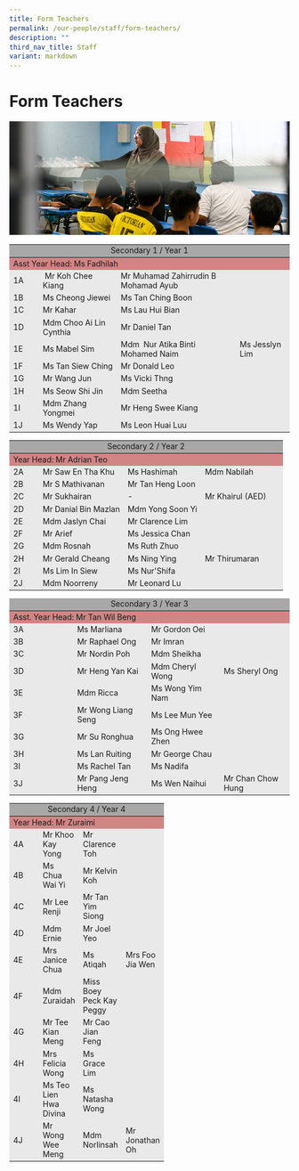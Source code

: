 ```yaml
---
title: Form Teachers
permalink: /our-people/staff/form-teachers/
description: ""
third_nav_title: Staff
variant: markdown
---
```

# **Form Teachers**

![](/images/form-teachers-1.jpg)


<table style="border-collapse:collapse;border-spacing:0" class="tg">
	  <tbody><tr>
	    <td bgcolor="#A8A8A8" align="center" colspan="4">Secondary 1 / Year 1</td>
      </tr>
	  </tbody><thead></thead><tbody><tr>
	  <td bgcolor="#D18585" colspan="4">Asst Year    Head: Ms Fadhilah</td>
	  </tr>
	  <tr>
	    <td bgcolor="#E9E9E9" width="39">1A</td>
	    <td bgcolor="#E9E9E9">&nbsp;Mr Koh Chee Kiang&nbsp;</td>
	    <td bgcolor="#E9E9E9">Mr Muhamad    Zahirrudin B Mohamad Ayub</td>
	    <td bgcolor="#E9E9E9">&nbsp;</td>
      </tr>
	  <tr>
	    <td bgcolor="#E9E9E9">1B</td>
	    <td bgcolor="#E9E9E9">Ms Cheong Jiewei</td>
	    <td bgcolor="#E9E9E9">Ms Tan Ching Boon</td>
	    <td bgcolor="#E9E9E9">&nbsp;</td>
      </tr>
	  <tr>
	    <td bgcolor="#E9E9E9">1C</td>
	    <td bgcolor="#E9E9E9">Mr Kahar</td>
	    <td bgcolor="#E9E9E9">Ms Lau Hui Bian</td>
	    <td bgcolor="#E9E9E9">&nbsp;</td>
      </tr>
	  <tr>
	    <td bgcolor="#E9E9E9">1D</td>
	    <td bgcolor="#E9E9E9">Mdm Choo Ai Lin    Cynthia</td>
	    <td bgcolor="#E9E9E9">Mr Daniel Tan</td>
	    <td bgcolor="#E9E9E9">&nbsp;</td>
      </tr>
	  <tr>
	    <td bgcolor="#E9E9E9">1E</td>
	    <td bgcolor="#E9E9E9">Ms Mabel Sim</td>
	    <td bgcolor="#E9E9E9">Mdm&nbsp; Nur Atika    Binti Mohamed Naim&nbsp;&nbsp;</td>
	    <td bgcolor="#E9E9E9">Ms Jesslyn Lim</td>
      </tr>
	  <tr>
	    <td bgcolor="#E9E9E9">1F</td>
	    <td bgcolor="#E9E9E9">Ms Tan Siew Ching</td>
	    <td bgcolor="#E9E9E9">Mr Donald Leo</td>
	    <td bgcolor="#E9E9E9">&nbsp;</td>
      </tr>
	  <tr>
	    <td bgcolor="#E9E9E9">1G</td>
	    <td bgcolor="#E9E9E9">Mr Wang Jun</td>
	    <td bgcolor="#E9E9E9">Ms Vicki Thng</td>
	    <td bgcolor="#E9E9E9">&nbsp;</td>
      </tr>
	  <tr>
	    <td bgcolor="#E9E9E9">1H</td>
	    <td bgcolor="#E9E9E9">Ms Seow Shi Jin</td>
	    <td bgcolor="#E9E9E9">Mdm Seetha</td>
	    <td bgcolor="#E9E9E9">&nbsp;</td>
      </tr>
	  <tr>
	    <td bgcolor="#E9E9E9">1I</td>
	    <td bgcolor="#E9E9E9">Mdm Zhang Yongmei</td>
	    <td bgcolor="#E9E9E9">Mr Heng Swee Kiang</td>
	    <td bgcolor="#E9E9E9">&nbsp;</td>
      </tr>
	  <tr>
	    <td bgcolor="#E9E9E9">1J</td>
	    <td bgcolor="#E9E9E9">Ms Wendy Yap</td>
	    <td bgcolor="#E9E9E9">Ms Leon Huai Luu</td>
	    <td bgcolor="#E9E9E9">&nbsp;</td>
      </tr>
	</tbody>
	</table>

<table style="border-collapse:collapse;border-spacing:0" class="tg">
  <tbody><tr>
    <td bgcolor="#A8A8A8" align="center" colspan="4">Secondary 2 / Year 2</td>
  </tr>
  </tbody><thead></thead><tbody><tr>
  <td bgcolor="#D18585" colspan="4">Year Head:    Mr Adrian Teo</td>
  </tr>
    <tr>
      <td bgcolor="#E9E9E9" width="39">2A</td>
      <td bgcolor="#E9E9E9">Mr Saw En Tha    Khu</td>
      <td bgcolor="#E9E9E9">Ms Hashimah</td>
      <td bgcolor="#E9E9E9">Mdm    Nabilah&nbsp;</td>
    </tr>
    <tr>
      <td bgcolor="#E9E9E9">2B</td>
      <td bgcolor="#E9E9E9">Mr S Mathivanan</td>
      <td bgcolor="#E9E9E9">Mr Tan Heng Loon</td>
      <td bgcolor="#E9E9E9">&nbsp;</td>
    </tr>
    <tr>
      <td bgcolor="#E9E9E9">2C</td>
      <td bgcolor="#E9E9E9">Mr Sukhairan</td>
      <td bgcolor="#E9E9E9">-</td>
      <td bgcolor="#E9E9E9" width="133">Mr    Khairul (AED)</td>
    </tr>
    <tr>
      <td bgcolor="#E9E9E9">2D</td>
      <td bgcolor="#E9E9E9">Mr Danial Bin Mazlan</td>
      <td bgcolor="#E9E9E9">Mdm Yong Soon Yi</td>
      <td bgcolor="#E9E9E9">&nbsp;</td>
    </tr>
    <tr>
      <td bgcolor="#E9E9E9">2E</td>
      <td bgcolor="#E9E9E9">Mdm Jaslyn Chai</td>
      <td bgcolor="#E9E9E9">Mr Clarence Lim</td>
      <td bgcolor="#E9E9E9">&nbsp;</td>
    </tr>
    <tr>
      <td bgcolor="#E9E9E9">2F</td>
      <td bgcolor="#E9E9E9">Mr Arief</td>
      <td bgcolor="#E9E9E9">Ms Jessica Chan</td>
      <td bgcolor="#E9E9E9">&nbsp;</td>
    </tr>
    <tr>
      <td bgcolor="#E9E9E9">2G</td>
      <td bgcolor="#E9E9E9">Mdm Rosnah</td>
      <td bgcolor="#E9E9E9">Ms Ruth Zhuo</td>
      <td bgcolor="#E9E9E9">&nbsp;</td>
    </tr>
    <tr>
      <td bgcolor="#E9E9E9">2H</td>
      <td bgcolor="#E9E9E9">Mr Gerald Cheang</td>
      <td bgcolor="#E9E9E9">Ms Ning Ying</td>
      <td bgcolor="#E9E9E9">Mr Thirumaran</td>
    </tr>
    <tr>
      <td bgcolor="#E9E9E9">2I</td>
      <td bgcolor="#E9E9E9">Ms Lim In Siew</td>
      <td bgcolor="#E9E9E9">Ms Nur'Shifa</td>
      <td bgcolor="#E9E9E9">&nbsp;</td>
    </tr>
    <tr>
      <td bgcolor="#E9E9E9">2J</td>
      <td bgcolor="#E9E9E9">Mdm Noorreny</td>
      <td bgcolor="#E9E9E9">Mr Leonard Lu</td>
      <td bgcolor="#E9E9E9">&nbsp;</td>
    </tr>
</tbody>
</table>
<table style="border-collapse:collapse;border-spacing:0" class="tg">
  <thead>
    <tr>
      <td bgcolor="#A8A8A8" align="center" colspan="4">Secondary 3 / Year 3</td>
    </tr>
  </thead>
  <tbody>
    <tr>
      <td bgcolor="#D18585" colspan="4">Asst. Year Head: Mr Tan Wil Beng</td>
    </tr>
    <tr>
      <td bgcolor="#E9E9E9" width="172">3A</td>
      <td bgcolor="#E9E9E9" width="172">Ms Marliana</td>
      <td bgcolor="#E9E9E9" width="172">Mr Gordon Oei</td>
      <td bgcolor="#E9E9E9" width="172">&nbsp;</td>
    </tr>
    <tr>
      <td bgcolor="#E9E9E9">3B</td>
      <td bgcolor="#E9E9E9">Mr Raphael Ong</td>
      <td bgcolor="#E9E9E9">Mr Imran</td>
      <td bgcolor="#E9E9E9">&nbsp;</td>
    </tr>
    <tr>
      <td bgcolor="#E9E9E9">3C</td>
      <td bgcolor="#E9E9E9">Mr Nordin Poh</td>
      <td bgcolor="#E9E9E9">Mdm Sheikha</td>
      <td bgcolor="#E9E9E9">&nbsp;</td>
    </tr>
    <tr>
      <td bgcolor="#E9E9E9">3D</td>
      <td bgcolor="#E9E9E9">Mr Heng Yan Kai</td>
      <td bgcolor="#E9E9E9">Mdm Cheryl Wong</td>
      <td bgcolor="#E9E9E9">Ms Sheryl Ong</td>
    </tr>
    <tr>
      <td bgcolor="#E9E9E9">3E</td>
      <td bgcolor="#E9E9E9">Mdm Ricca</td>
      <td bgcolor="#E9E9E9">Ms Wong Yim Nam</td>
      <td bgcolor="#E9E9E9">&nbsp;</td>
    </tr>
    <tr>
      <td bgcolor="#E9E9E9">3F</td>
      <td bgcolor="#E9E9E9">Mr Wong Liang Seng</td>
      <td bgcolor="#E9E9E9">Ms Lee Mun Yee</td>
      <td bgcolor="#E9E9E9">&nbsp;</td>
    </tr>
    <tr>
      <td bgcolor="#E9E9E9">3G</td>
      <td bgcolor="#E9E9E9">Mr Su Ronghua</td>
      <td bgcolor="#E9E9E9">Ms Ong Hwee Zhen</td>
      <td bgcolor="#E9E9E9">&nbsp;</td>
    </tr>
    <tr>
      <td bgcolor="#E9E9E9">3H</td>
      <td bgcolor="#E9E9E9">Ms Lan Ruiting</td>
      <td bgcolor="#E9E9E9">Mr George Chau</td>
      <td bgcolor="#E9E9E9">&nbsp;</td>
    </tr>
    <tr>
      <td bgcolor="#E9E9E9">3I</td>
      <td bgcolor="#E9E9E9">Ms Rachel Tan</td>
      <td bgcolor="#E9E9E9">Ms Nadifa</td>
      <td bgcolor="#E9E9E9"></td>
    </tr>
    <tr>
      <td bgcolor="#E9E9E9">3J</td>
      <td bgcolor="#E9E9E9">Mr Pang Jeng Heng</td>
      <td bgcolor="#E9E9E9">Ms Wen Naihui</td>
      <td bgcolor="#E9E9E9">Mr Chan Chow Hung</td>
    </tr>
  </tbody>
</table>
<table style="border-collapse:collapse;border-spacing:0" class="tg">
  <tbody><tr>
    <td bgcolor="#A8A8A8" align="center" colspan="4">Secondary 4 / Year 4</td>
  </tr>
  </tbody><thead></thead><tbody><tr>
  <td bgcolor="#D18585" colspan="4">Year Head:    Mr Zuraimi</td>
</tr>
    <tr>
      <td bgcolor="#E9E9E9" width="39">4A</td>
      <td bgcolor="#E9E9E9" width="39">Mr Khoo Kay    Yong</td>
      <td bgcolor="#E9E9E9" width="39">Mr Clarence Toh</td>
      <td bgcolor="#E9E9E9" width="39">&nbsp;</td>
    </tr>
    <tr>
      <td bgcolor="#E9E9E9">4B</td>
      <td bgcolor="#E9E9E9">Ms Chua Wai Yi</td>
      <td bgcolor="#E9E9E9">Mr Kelvin Koh</td>
      <td bgcolor="#E9E9E9">&nbsp;</td>
    </tr>
    <tr>
      <td bgcolor="#E9E9E9">4C</td>
      <td bgcolor="#E9E9E9">Mr Lee Renji</td>
      <td bgcolor="#E9E9E9">Mr Tan Yim Siong</td>
      <td bgcolor="#E9E9E9">&nbsp;</td>
    </tr>
    <tr>
      <td bgcolor="#E9E9E9">4D</td>
      <td bgcolor="#E9E9E9">Mdm Ernie</td>
      <td bgcolor="#E9E9E9">Mr Joel Yeo</td>
      <td bgcolor="#E9E9E9"></td>
    </tr>
    <tr>
      <td bgcolor="#E9E9E9">4E</td>
      <td bgcolor="#E9E9E9">Mrs Janice Chua</td>
      <td bgcolor="#E9E9E9">Ms Atiqah</td>
      <td bgcolor="#E9E9E9">Mrs Foo Jia Wen</td>
    </tr>
    <tr>
      <td bgcolor="#E9E9E9">4F</td>
      <td bgcolor="#E9E9E9">Mdm Zuraidah</td>
      <td bgcolor="#E9E9E9">Miss Boey Peck Kay    Peggy&nbsp;</td>
      <td bgcolor="#E9E9E9">&nbsp;</td>
    </tr>
    <tr>
      <td bgcolor="#E9E9E9">4G</td>
      <td bgcolor="#E9E9E9">Mr Tee Kian Meng</td>
      <td bgcolor="#E9E9E9">Mr Cao Jian Feng</td>
      <td bgcolor="#E9E9E9"></td>
    </tr>
    <tr>
      <td bgcolor="#E9E9E9">4H</td>
      <td bgcolor="#E9E9E9">Mrs Felicia Wong</td>
      <td bgcolor="#E9E9E9">Ms Grace Lim</td>
      <td bgcolor="#E9E9E9">&nbsp;</td>
    </tr>
    <tr>
      <td bgcolor="#E9E9E9">4I</td>
      <td bgcolor="#E9E9E9">Ms Teo Lien Hwa    Divina</td>
      <td bgcolor="#E9E9E9">Ms Natasha Wong</td>
      <td bgcolor="#E9E9E9">&nbsp;</td>
    </tr>
    <tr>
      <td bgcolor="#E9E9E9">4J</td>
      <td bgcolor="#E9E9E9">Mr Wong Wee Meng</td>
      <td bgcolor="#E9E9E9">Mdm Norlinsah</td>
      <td bgcolor="#E9E9E9">Mr Jonathan Oh</td>
    </tr>
</tbody>
</table>